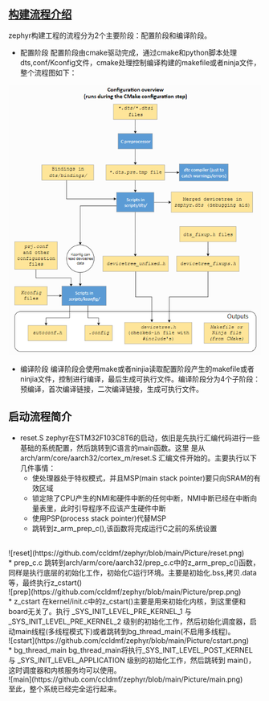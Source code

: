 ## [构建流程介绍](https://docs.zephyrproject.org/latest/guides/build/index.html#)
zephyr构建工程的流程分为2个主要阶段：配置阶段和编译阶段。
* 配置阶段
	配置阶段由cmake驱动完成，通过cmake和python脚本处理dts,conf/Kconfig文件，cmake处理控制编译构建的makefile或者ninja文件，整个流程图如下：

![ConfigurationOverview](https://github.com/ccldmf/zephyr/blob/main/Picture/ConfigurationOverview.png)

* 编译阶段
	编译阶段会使用make或者ninjia读取配置阶段产生的makefile或者ninjia文件，控制进行编译，最后生成可执行文件。编译阶段分为4个子阶段：预编译，首次编译链接，二次编译链接，生成可执行文件。

## 启动流程简介
* reset.S
	zephyr在STM32F103C8T6的启动，依旧是先执行汇编代码进行一些基础的系统配置，然后跳转到C语言的main函数。这里	是从arch/arm/core/aarch32/cortex_m/reset.S 汇编文件开始的。主要执行以下几件事情：
	* 使处理器处于特权模式，并且MSP(main stack pointer)要只向SRAM的有效区域
	* 锁定除了CPU产生的NMI和硬件中断的任何中断，NMI中断已经在中断向量表里，此时引导程序不应该产生硬件中断
	* 使用PSP(process stack pointer)代替MSP
	* 跳转到z_arm_prep_c(),该函数将完成运行C之前的系统设置
<br/>
![reset](https://github.com/ccldmf/zephyr/blob/main/Picture/reset.png)
<br/>
* prep_c.c
	跳转到arch/arm/core/aarch32/prep_c.c中的z_arm_prep_c()函数，同样是执行底层的初始化工作，初始化C运行环境。主要是初始化.bss,拷贝.data等，最终执行z_cstart()
<br/>
![prep](https://github.com/ccldmf/zephyr/blob/main/Picture/prep.png)
<br/>
* z_cstart
	在kernel/init.c中的z_cstart()主要是用来初始化内核，到这里便和board无关了。执行 _SYS_INIT_LEVEL_PRE_KERNEL_1 与 _SYS_INIT_LEVEL_PRE_KERNEL_2 级别的初始化工作，然后初始化调度器，启动main线程(多线程模式下)或者跳转到bg_thread_main(不启用多线程)。
<br/>
![cstart](https://github.com/ccldmf/zephyr/blob/main/Picture/cstart.png)
<br/>
* bg_thread_main
	bg_thread_main将执行_SYS_INIT_LEVEL_POST_KERNEL 与 _SYS_INIT_LEVEL_APPLICATION 级别的初始化工作，然后跳转到 main()，这时调度器和内核服务均可以使用。
<br/>
![main](https://github.com/ccldmf/zephyr/blob/main/Picture/main.png)
<br/>
至此，整个系统已经完全运行起来。
